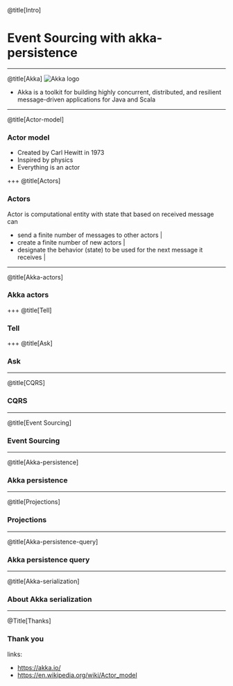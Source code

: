 @title[Intro]
# Event Sourcing with akka-persistence

---
@title[Akka]
![Akka logo](https://akka.io/resources/images/akka_full_color.svg)

* Akka is a toolkit for building highly concurrent, distributed, and resilient message-driven applications for Java and Scala

---
@title[Actor-model]
### Actor model
* Created by Carl Hewitt in 1973
* Inspired by physics
* Everything is an actor

+++
@title[Actors]
### Actors
Actor is computational entity with state that based on received message can
* send a finite number of messages to other actors |
* create a finite number of new actors |
* designate the behavior (state) to be used for the next message it receives |

---
@title[Akka-actors]
### Akka actors
 
+++
@title[Tell]
### Tell

+++
@title[Ask]
### Ask
 
---
@title[CQRS]
### CQRS

---
@title[Event Sourcing]
### Event Sourcing

---
@title[Akka-persistence]
### Akka persistence

---
@title[Projections]
### Projections

---
@title[Akka-persistence-query]
### Akka persistence query

---
@title[Akka-serialization]
### About Akka serialization

---
@Title[Thanks]
### Thank you
links:
* https://akka.io/
* https://en.wikipedia.org/wiki/Actor_model
